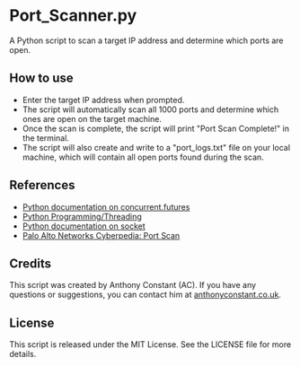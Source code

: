 <!DOCTYPE html>
<html>
<head>
</head>
<body>
	<h1>Port_Scanner.py</h1>
	<p>A Python script to scan a target IP address and determine which ports are open.</p>
	<h2>How to use</h2>
	<ul>
		<li>Enter the target IP address when prompted.</li>
		<li>The script will automatically scan all 1000 ports and determine which ones are open on the target machine.</li>
		<li>Once the scan is complete, the script will print "Port Scan Complete!" in the terminal.</li>
		<li>The script will also create and write to a "port_logs.txt" file on your local machine, which will contain all open ports found during the scan.</li>
	</ul>
	<h2>References</h2>
	<ul>
		<li><a href="https://docs.python.org/3/library/concurrent.futures.html">Python documentation on concurrent.futures</a></li>
		<li><a href="https://en.wikibooks.org/wiki/Python_Programming/Threading#:~:text=Threading%20in%20python%20is%20used,calls)%20at%20the%20same%20time.&text=Threading%20allows%20python%20to%20execute,simulated%20with%20the%20sleep%20function.">Python Programming/Threading</a></li>
		<li><a href="https://docs.python.org/3/library/socket.html">Python documentation on socket</a></li>
		<li><a href="https://www.paloaltonetworks.com/cyberpedia/what-is-a-port-scan">Palo Alto Networks Cyberpedia: Port Scan</a></li>
	</ul>
	<h2>Credits</h2>
	<p>This script was created by Anthony Constant (AC). If you have any questions or suggestions, you can contact him at <a href="https://www.anthonyconstant.co.uk/">anthonyconstant.co.uk</a>.</p>
	<h2>License</h2>
	<p>This script is released under the MIT License. See the LICENSE file for more details.</p>
</body>
</html>
